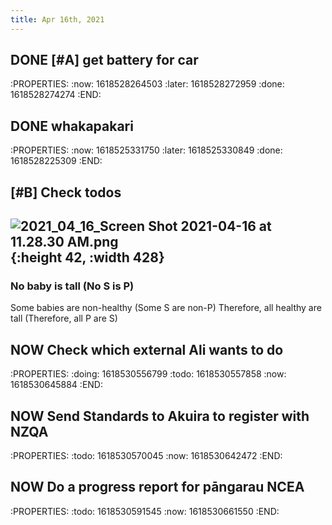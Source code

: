 ```yaml
---
title: Apr 16th, 2021
---
```


## DONE [#A]  get battery for car
:PROPERTIES:
:now: 1618528264503
:later: 1618528272959
:done: 1618528274274
:END:
## DONE whakapakari
:PROPERTIES:
:now: 1618525331750
:later: 1618525330849
:done: 1618528225309
:END:
## [#B] Check todos
## ![2021_04_16_Screen Shot 2021-04-16 at 11.28.30 AM.png](https://cdn.logseq.com/%2F917e5abc-9a4c-4b65-a5c8-8d9456262788d5cd8a56-1b3e-4359-9be6-bc6e46432ab62021_04_16_Screen%20Shot%202021-04-16%20at%2011.28.30%20AM.png?Expires=4772129433&Signature=F3AT9CS0kQ7lipoX~AnQu4zoLSYhJzQNaPKaHMBx5omhVfFot-B1PYRTb-z3uqxSxFWU2N4OPJGCVv~JZXY9JFUZ0qwVwRdXRvL4aJ4lP-HlguhVsbZAKaEXI5v7Snm4B80pnGNipV6jZA8wknh2Pi0H~hN9c3f30e8lukhpwKpea39pqG3imDgCcrX1kxgr~S6q2L2c7SqVaSxD~czupFIzS0YhMra5AHJ74tfdf2pK7eLyvN1fDXuwSgujuxQ6Kb6j-U2q2XFPMhJJgX~R5ZT3Jr5823lIMKjuPWbAIDX6tYW5igtCwqsIaVKfAnIQez~Pk8wl8H9ScBBczZJO~Q__&Key-Pair-Id=APKAJE5CCD6X7MP6PTEA){:height 42, :width 428}
### No baby is tall (No S is P)
Some babies are non-healthy (Some S are non-P)
Therefore, all healthy are tall (Therefore, all P are S)
## NOW Check which external Ali wants to do
:PROPERTIES:
:doing: 1618530556799
:todo: 1618530557858
:now: 1618530645884
:END:
## NOW Send Standards to Akuira to register with NZQA
:PROPERTIES:
:todo: 1618530570045
:now: 1618530642472
:END:
## NOW Do a progress report for pāngarau NCEA
:PROPERTIES:
:todo: 1618530591545
:now: 1618530661550
:END:
